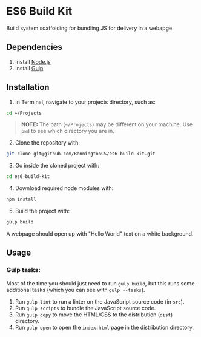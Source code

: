 # ES6 Build Kit

Build system scaffolding for bundling JS for delivery in a webapge.

## Dependencies

1. Install [Node.js](https://nodejs.org)
2. Install [Gulp](http://gulpjs.com)

## Installation

1. In Terminal, navigate to your projects directory, such as:

  ```bash
  cd ~/Projects
  ```

  > **NOTE:** The path (`~/Projects`) may be different on your machine.
    Use `pwd` to see which directory you are in.

2. Clone the repository with:

  ```bash
  git clone git@github.com/BenningtonCS/es6-build-kit.git
  ```

3. Go inside the cloned project with:

  ```bash
  cd es6-build-kit
  ```

4. Download required node modules with:

  ```bash
  npm install
  ```

5. Build the project with:

  ```bash
  gulp build
  ```

  A webpage should open up with "Hello World" text on a white background.

## Usage

### Gulp tasks:

Most of the time you should just need to run `gulp build`,
but this runs some additional tasks (which you can see with `gulp --tasks`).

1. Run `gulp lint` to run a linter on the JavaScript source code (in `src`).
2. Run `gulp scripts` to bundle the JavaScript source code.
3. Run `gulp copy` to move the HTML/CSS to the distribution (`dist`) directory.
4. Run `gulp open` to open the `index.html` page in the distribution directory.
